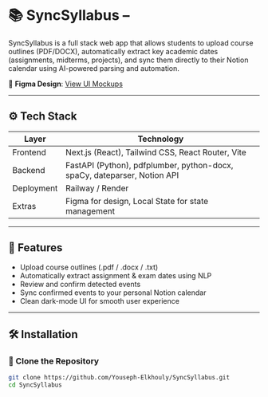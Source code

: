 # 📚 SyncSyllabus – 

SyncSyllabus is a full stack web app that allows students to upload course outlines (PDF/DOCX), automatically extract key academic dates (assignments, midterms, projects), and sync them directly to their Notion calendar using AI-powered parsing and automation.

🎨 **Figma Design**: [View UI Mockups](https://www.figma.com/design/ylZPPGgcB1Jb6LECXjfQ3x/SYNCSYLLABUS?node-id=0-1&p=f&t=zNoTkC87Axb0UCDJ-0)

---

## ⚙️ Tech Stack

| Layer      | Technology                                                                 |
|------------|------------------------------------------------------------------------------|
| Frontend   | Next.js (React), Tailwind CSS, React Router, Vite                          |
| Backend    | FastAPI (Python), pdfplumber, python-docx, spaCy, dateparser, Notion API   |
| Deployment | Railway / Render                                                            |
| Extras     | Figma for design, Local State for state management                         |

---

## 🚀 Features

- Upload course outlines (.pdf / .docx / .txt)
- Automatically extract assignment & exam dates using NLP
- Review and confirm detected events
- Sync confirmed events to your personal Notion calendar
- Clean dark-mode UI for smooth user experience

---

## 🛠️ Installation

### 🔄 Clone the Repository
```bash
git clone https://github.com/Youseph-Elkhouly/SyncSyllabus.git
cd SyncSyllabus
